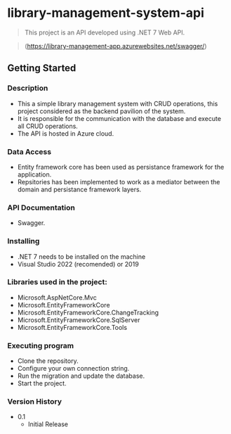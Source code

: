 # library-management-system-api

> This project is an API developed using .NET 7 Web API.

>(https://library-management-app.azurewebsites.net/swagger/) 

## Getting Started

### Description
- This a simple library management system with CRUD operations, this project considered as the backend pavilion of the system.
- It is responsible for the communication with the database and execute all CRUD operations.
- The API is hosted in Azure cloud.

### Data Access

-  Entity framework core has been used as persistance framework for the application.
-  Repsitories has been implemented to work as a mediator between the domain and persistance framework layers.

### API Documentation
 
 - Swagger.

  
### Installing

- .NET 7 needs to be installed on the machine
- Visual Studio 2022 (recomended) or 2019
  
### Libraries used in the project:
- Microsoft.AspNetCore.Mvc
- Microsoft.EntityFrameworkCore
- Microsoft.EntityFrameworkCore.ChangeTracking
- Microsoft.EntityFrameworkCore.SqlServer
- Microsoft.EntityFrameworkCore.Tools

### Executing program
 
 - Clone the repository.
 - Configure your own connection string.
 - Run the migration and update the database.
 - Start the project.

### Version History

* 0.1
    * Initial Release
